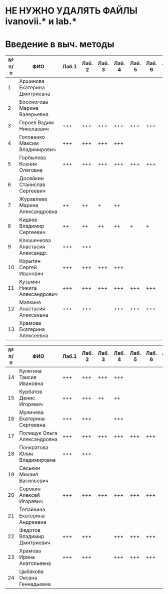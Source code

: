 # НЕ НУЖНО УДАЛЯТЬ ФАЙЛЫ ivanovii.* и lab.*

# Введение в выч. методы

| № п/п | ФИО | Лаб.1 | Лаб. 2 | Лаб. 3 | Лаб. 4 | Лаб. 5 | Лаб. 6 | Лаб. 7 | Лаб. 8 |
| --- | --- | --- | --- | --- | --- | --- | --- | --- | --- |
| 1 | Аршинова Екатерина Дмитриевна
| 2 | Босоногова Марина Валерьевна
| 3 | Героев Вадим Николаевич | +++ | +++ | +++ | +++ | +++ | +++ | +++
| 4 | Головенко Максим Владимирович | +++ | +++ | +++ | +++
| 5 | Горбылева Ксения Олеговна | +++ | +++ | +++ | +++ | +++ | +++
| 6 | Досейкин Станислав Сергеевич
| 7 | Журавлева Марина Александровна | ++ | ++ | + | ++
| 8 | Кидяев Владимир Сергеевич | ++ | ++ | ++ | ++ | + | +
| 9 | Клюшенкова Анастасия Александр. | +++ | +++
| 10 | Корытин Сергей Иванович | +++ | +++ | +++ | +++
| 11 | Кузьмин Никита Александрович | +++ | +++ | +++ | +++ | +++ | +++
| 12 | Малкина Анастасия Алексеевна | +++ | +++ |  | +++ | +++ | +++
| 13 | Храмова Екатерина Алексеевна


| № п/п | ФИО | Лаб.1 | Лаб. 2 | Лаб. 3 | Лаб. 4 | Лаб. 5 | Лаб. 6 | Лаб. 7 | Лаб. 8 |
| --- | --- | --- | --- | --- | --- | --- | --- | --- | --- |
| 14 | Кулягина Таисия Ивановна | +++ | +++ | +++ | +++
| 15 | Курбатов Денис Игоревич | +++ | +++ | ++ | ++
| 16 | Муличева Екатерина Сергеевна | +++ | +++ | | +++
| 17 | Полищук Ольга Александровна | +++ | +++ | +++ | +++ | +++ | +++
| 18 | Понкратова Юлия Владимировна | +++ | +++
| 19 | Сеськин Михаил Васильевич
| 20 | Сорокин Алексей Игоревич | +++ | +++ | +++ | +++ | +++ | +++
| 21 | Тепайкина Екатерина Андреевна
| 22 | Федотов Владимир Дмитриевич | +++ | +++ | | +++ | +++ | +++
| 23 | Храмова Ирина Анатольевна | +++ | +++ | | +++ | +++ | +++
| 24 | Цыбакова Оксана Геннадьевна

